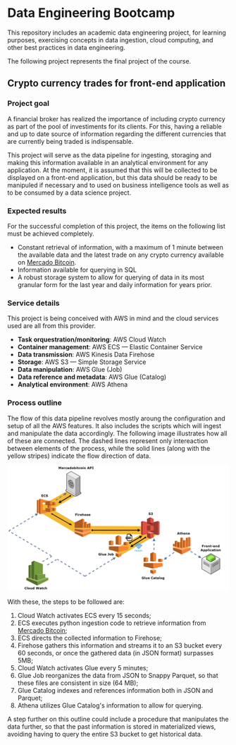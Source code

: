 # Data Engineering Bootcamp

This repository includes an academic data engineering project, for learning purposes, exercising concepts in data ingestion, cloud computing, and other best practices in data engineering.

The following project represents the final project of the course.

## Crypto currency trades for front-end application

### Project goal

A financial broker has realized the importance of including crypto currency as part of the pool of investiments for its clients. For this, having a reliable and up to date source of information regarding the different currencies that are currently being traded is indispensable.

This project will serve as the data pipeline for ingesting, storaging and making this information available in an analytical environment for any application. At the moment, it is assumed that this will be collected to be displayed on a front-end application, but this data should be ready to be manipuled if necessary and to used on business intelligence tools as well as to be consumed by a data science project.

### Expected results

For the successful completion of this project, the items on the following list must be achieved completely.

- Constant retrieval of information, with a maximum of 1 minute between the available data and the latest trade on any crypto currency available on [Mercado Bitcoin](https://www.mercadobitcoin.com.br/).
- Information available for querying in SQL
- A robust storage system to allow for querying of data in its most granular form for the last year and daily information for years prior.

### Service details

This project is being conceived with AWS in mind and the cloud services used are all from this provider.

- **Task orquestration/monitoring**: AWS Cloud Watch
- **Container management**: AWS ECS — Elastic Container Service
- **Data transmission**: AWS Kinesis Data Firehose
- **Storage**: AWS S3 — Simple Storage Service
- **Data manipulation**: AWS Glue (Job)
- **Data reference and metadata**: AWS Glue (Catalog)
- **Analytical environment**: AWS Athena

### Process outline

The flow of this data pipeline revolves mostly aroung the configuration and setup of all the AWS features. It also includes the scripts which will ingest and manipulate the data accordingly. The following image illustrates how all of these are connected. The dashed lines represent only intereaction between elements of the process, while the solid lines (along with the yellow stripes) indicate the flow direction of data.

<img src="https://github.com/victorlou/bootcamp-data-eng/blob/main/image.png?raw=true" width="700"/>

With these, the steps to be followed are:

1. Cloud Watch activates ECS every 15 seconds;
2. ECS executes python ingestion code to retrieve information from [Mercado Bitcoin](https://www.mercadobitcoin.com.br/);
3. ECS directs the collected information to Firehose;
4. Firehose gathers this information and streams it to an S3 bucket every 60 seconds, or once the gathered data (in JSON format) surpasses 5MB;
5. Cloud Watch activates Glue every 5 minutes;
6. Glue Job reorganizes the data from JSON to Snappy Parquet, so that these files are consistent in size (64 MB);
7. Glue Catalog indexes and references information both in JSON and Parquet;
8. Athena utilizes Glue Catalog's information to allow for querying.

A step further on this outline could include a procedure that manipulates the data further, so that the past information is stored in materialized views, avoiding having to query the entire S3 bucket to get historical data.

